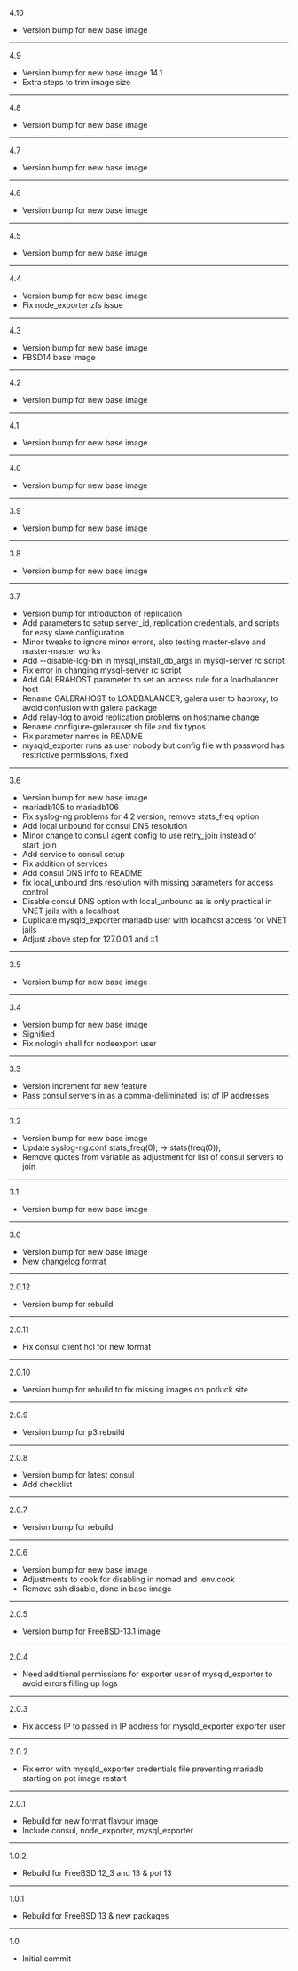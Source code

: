 4.10

* Version bump for new base image

---

4.9

* Version bump for new base image 14.1
* Extra steps to trim image size

---

4.8

* Version bump for new base image

---

4.7

* Version bump for new base image

---

4.6

* Version bump for new base image

---

4.5

* Version bump for new base image

---

4.4

* Version bump for new base image
* Fix node_exporter zfs issue

---

4.3

* Version bump for new base image
* FBSD14 base image

---

4.2

* Version bump for new base image

---

4.1

* Version bump for new base image

---

4.0

* Version bump for new base image

---

3.9

* Version bump for new base image

---

3.8

* Version bump for new base image

---

3.7

* Version bump for introduction of replication
* Add parameters to setup server_id, replication credentials, and scripts for easy slave configuration
* Minor tweaks to ignore minor errors, also testing master-slave and master-master works
* Add --disable-log-bin in mysql_install_db_args in mysql-server rc script
* Fix error in changing mysql-server rc script
* Add GALERAHOST parameter to set an access rule for a loadbalancer host
* Rename GALERAHOST to LOADBALANCER, galera user to haproxy, to avoid confusion with galera package
* Add relay-log to avoid replication problems on hostname change
* Rename configure-galerauser.sh file and fix typos
* Fix parameter names in README
* mysqld_exporter runs as user nobody but config file with password has restrictive permissions, fixed

---

3.6

* Version bump for new base image
* mariadb105 to mariadb106
* Fix syslog-ng problems for 4.2 version, remove stats_freq option
* Add local unbound for consul DNS resolution
* Minor change to consul agent config to use retry_join instead of start_join
* Add service to consul setup
* Fix addition of services
* Add consul DNS info to README
* fix local_unbound dns resolution with missing parameters for access control
* Disable consul DNS option with local_unbound as is only practical in VNET jails with a localhost
* Duplicate mysqld_exporter mariadb user with localhost access for VNET jails
* Adjust above step for 127.0.0.1 and ::1

---

3.5

* Version bump for new base image

---

3.4

* Version bump for new base image
* Signified
* Fix nologin shell for nodeexport user

---

3.3

* Version increment for new feature
* Pass consul servers in as a comma-deliminated list of IP addresses

---

3.2

* Version bump for new base image
* Update syslog-ng.conf stats_freq(0); -> stats(freq(0));
* Remove quotes from variable as adjustment for list of consul servers to join

---

3.1

* Version bump for new base image

---

3.0

* Version bump for new base image
* New changelog format

---

2.0.12

* Version bump for rebuild

---

2.0.11

* Fix consul client hcl for new format

---

2.0.10

* Version bump for rebuild to fix missing images on potluck site

---

2.0.9

* Version bump for p3 rebuild

---

2.0.8

* Version bump for latest consul
* Add checklist

---

2.0.7

* Version bump for rebuild

---

2.0.6

* Version bump for new base image
* Adjustments to cook for disabling in nomad and .env.cook
* Remove ssh disable, done in base image

---

2.0.5

* Version bump for FreeBSD-13.1 image

---

2.0.4

* Need additional permissions for exporter user of mysqld_exporter to avoid errors filling up logs

---

2.0.3

* Fix access IP to passed in IP address for mysqld_exporter exporter user

---

2.0.2

* Fix error with mysqld_exporter credentials file preventing mariadb starting on pot image restart

---

2.0.1

* Rebuild for new format flavour image
* Include consul, node_exporter, mysql_exporter

---

1.0.2

* Rebuild for FreeBSD 12_3 and 13 & pot 13

---

1.0.1

* Rebuild for FreeBSD 13 & new packages

---

1.0

* Initial commit
